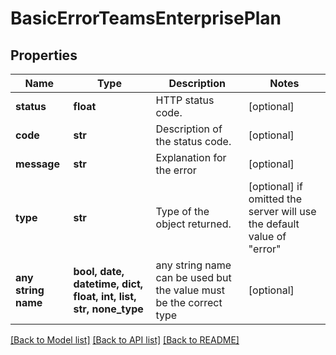 # BasicErrorTeamsEnterprisePlan


## Properties
Name | Type | Description | Notes
------------ | ------------- | ------------- | -------------
**status** | **float** | HTTP status code. | [optional] 
**code** | **str** | Description of the status code. | [optional] 
**message** | **str** | Explanation for the error | [optional] 
**type** | **str** | Type of the object returned. | [optional]  if omitted the server will use the default value of "error"
**any string name** | **bool, date, datetime, dict, float, int, list, str, none_type** | any string name can be used but the value must be the correct type | [optional]

[[Back to Model list]](../README.md#documentation-for-models) [[Back to API list]](../README.md#documentation-for-api-endpoints) [[Back to README]](../README.md)


